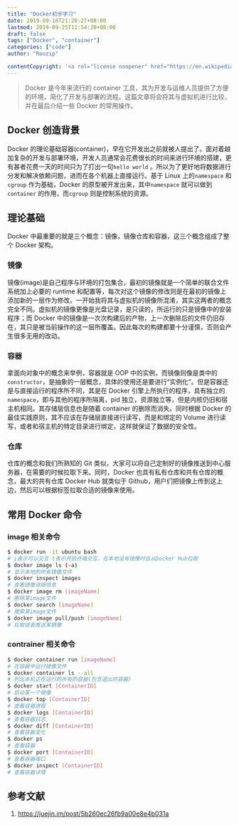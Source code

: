 ```yaml
---
title: "Docker初步学习"
date: 2019-09-16T21:28:27+08:00
lastmod: 2019-09-25T11:54:20+08:00
draft: false
tags: ["Docker", "container"]
categories: ["code"]
author: "Rouzip"

contentCopyright: '<a rel="license noopener" href="https://en.wikipedia.org/wiki/Wikipedia:Text_of_Creative_Commons_Attribution-ShareAlike_3.0_Unported_License" target="_blank">Creative Commons Attribution-ShareAlike License</a>'
---
```


> Docker 是今年来流行的 container 工具，其为开发与运维人员提供了方便的环境，简化了开发与部署的流程。这篇文章将会将其与虚拟机进行比较，并在最后介绍一些 Docker 的常用操作。

## Docker 创造背景

Docker 的理论基础容器(container)，早在它开发出之前就被人提出了。面对着越加复杂的开发与部署环境，开发人员通常会花费很长的时间来进行环境的搭建，更有甚者花费一天的时间只为了打出一句`hello world` 。所以为了更好地将数据进行分发和解决依赖问题，进而在各个机器上直接运行。基于 Linux 上的`namespace` 和 `cgroup` 作为基础，Docker 的原型被开发出来，其中`namespace` 就可以做到`container` 的作用，而`cgroup` 则是控制系统的资源。

## 理论基础

Docker 中最重要的就是三个概念：镜像，镜像仓库和容器，这三个概念组成了整个 Docker 架构。

### 镜像

镜像(image)是自己程序与环境的打包集合，最初的镜像就是一个简单的联合文件系统加上必要的 runtime 和配置等，每次对这个镜像的修改则是在最初的镜像上添加新的一层作为修改。一开始我将其与虚拟机的镜像所混淆，其实这两者的概念完全不同。虚拟机的镜像更像是光盘记录，是只读的，所运行的只是镜像中的安装程序；而 Docker 中的镜像是一次次构建后的产物，上一次删除后的文件仍旧存在，其只是被当前操作的这一层所覆盖。因此每次的构建都要十分谨慎，否则会产生很多无用的改动。

### 容器

拿面向对象中的概念来举例，容器就是 OOP 中的实例，而镜像则像是类中的`constructor`，是抽象的一层概念，具体的使用还是要进行“实例化”。但是容器还是与直接运行的程序所不同，其是在 Docker 引擎上所执行的程序，具有独立的`namespace`，即与其他的程序所隔离，pid 独立，资源独立等，但是内核仍旧和宿主机相同。其存储层信息也是随着 container 的删除而消失。同时根据 Docker 的最佳实践原则，其不应该在存储层直接进行读写，而是和绑定的 Volume 进行读写，或者和宿主机的特定目录进行绑定，这样就保证了数据的安全性。

### 仓库

仓库的概念和我们所熟知的 Git 类似，大家可以将自己定制好的镜像推送到中心服务器，在需要的时候拉取下来。同时，Docker 也具有私有仓库和共有仓库的概念，最大的共有仓库 Docker Hub 就类似于 Github，用户们把镜像上传到这上边，然后可以根据标签拉取合适的镜像来使用。

## 常用 Docker 命令

### image 相关命令

```bash
$ docker run -it ubuntu bash
# i表示可以交互 t表示开启终端交互，在本地没有镜像时会从Docker Hub拉取
$ docker image ls (-a)
# 显示本地的所有镜像文件
$ docker inspect images
# 查看镜像详细信息
$ docker image rm [imageName]
# 删除某image文件
$ docker search [imageName]
# 搜索某image文件
$ docker image pull/push [imageName]
# 拉取或者推送某镜像
```

### contrainer 相关命令

```bash
$ docker container run [imageName]
# 在容器中运行镜像文件
$ docker container ls --all
# 列出本机正在运行的所有的容器(包含退出的容器)
$ docker start [ContainerID]
# 启动某一个镜像
$ docker top [ContainerID]
# 查看容器进程
$ docker logs [ContainerID]
# 查看容器日志
$ docker diff [ContainerID]
# 查看容器变化
$ docker ps
# 查看容器
$ docker port [ContainerID]
# 查看容器端口
$ docker inspect [ContainerID]
# 查看容器详情
```

## 参考文献

1. <https://juejin.im/post/5b260ec26fb9a00e8e4b031a>

